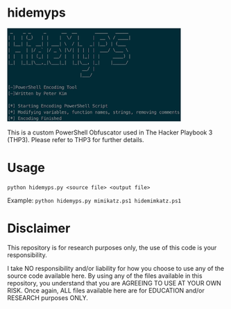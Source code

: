 
# hidemyps

<img src="images/header-image.png" width=400px />

This is a custom PowerShell Obfuscator  used in The Hacker Playbook 3 (THP3).  Please refer to THP3 for further details.

# Usage

`python hidemyps.py <source file> <output file>`

Example: `python hidemyps.py mimikatz.ps1 hidemimkatz.ps1`

# Disclaimer
This repository is for research purposes only, the use of this code is your responsibility.

I take NO responsibility and/or liability for how you choose to use any of the source code available here. By using any of the files available in this repository, you understand that you are AGREEING TO USE AT YOUR OWN RISK. Once again, ALL files available here are for EDUCATION and/or RESEARCH purposes ONLY.
